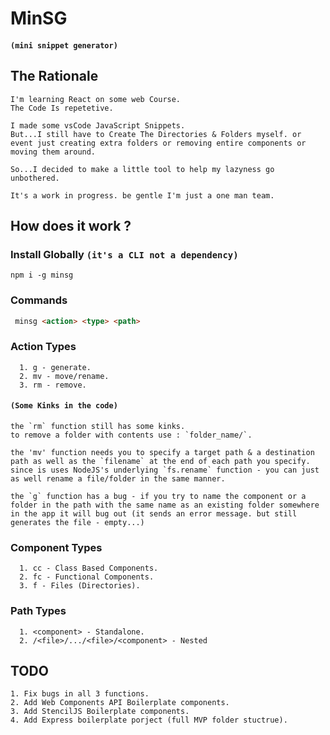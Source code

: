 # **MinSG**
#### **`(mini snippet generator)`**

## **The Rationale**

```
I'm learning React on some web Course.
The Code Is repetetive.

I made some vsCode JavaScript Snippets.
But...I still have to Create The Directories & Folders myself. or event just creating extra folders or removing entire components or moving them around.

So...I decided to make a little tool to help my lazyness go unbothered.

It's a work in progress. be gentle I'm just a one man team.
```

## **How does it work ?**

### **Install Globally** `(it's a CLI not a dependency)`

```
npm i -g minsg
```


### **Commands**

```html
 minsg <action> <type> <path>
```

### **Action Types**
```
  1. g - generate.
  2. mv - move/rename.
  3. rm - remove.
```
#### ``(Some Kinks in the code)``

```
the `rm` function still has some kinks. 
to remove a folder with contents use : `folder_name/`.

the 'mv' function needs you to specify a target path & a destination path as well as the `filename` at the end of each path you specify.
since is uses NodeJS's underlying `fs.rename` function - you can just as well rename a file/folder in the same manner.

the `g` function has a bug - if you try to name the component or a folder in the path with the same name as an existing folder somewhere in the app it will bug out (it sends an error message. but still generates the file - empty...)
```

### **Component Types**
```
  1. cc - Class Based Components.
  2. fc - Functional Components.
  3. f - Files (Directories).
```

### **Path Types**
```
  1. <component> - Standalone.
  2. /<file>/.../<file>/<component> - Nested
```

## **TODO**

```
1. Fix bugs in all 3 functions.
2. Add Web Components API Boilerplate components.
3. Add StencilJS Boilerplate components.
4. Add Express boilerplate porject (full MVP folder stuctrue).
```